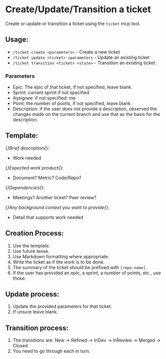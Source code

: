 # Create/Update/Transition a ticket

Create or update or transition a ticket using the `ticket` mcp tool.

## Usage:
- `/ticket create <parameters>` - Create a new ticket
- `/ticket update <ticket> <parameters` - Update an existing ticket
- `/ticket transition <ticket> <state>` - Transition an existing ticket.

### Parameters
- Epic: The epic of that ticket, if not specified, leave blank.
- Sprint: current sprint if not specified
- Assignee: if not specified: me
- Point: the number of points, if not specified, leave blank.
- Description: if the user does not provide a description, observed the changes
  made on the current branch and use that as the basis for the description.

## Template:
{*}Brief description{*}:

* Work needed

{*}Expected work product{*}:

* Document? Metric? Code/Repo?

{*}Dependencies{*}:

* Meetings? Another ticket? Peer review?

{*}Any background context you want to provide{*}:

* Detail that supports work needed

## Creation Process:
1. Use the template.
2. Use future tense.
3. Use Markdown formatting where appropriate.
4. Write the ticket as if the work is to be done.
5. The summary of the ticket should be prefixed with `[repo-name]`.
6. If the user has provided an epic, a sprint, a number of points, etc., use those.

## Update process:
1. Update the provided parameters for that ticket.
2. If unsure leave blank.

## Transition process:
1. The transitions are:
    New -> Refined -> InDev -> InReview -> Merged -> Closed
2. You need to go through each in turn.
